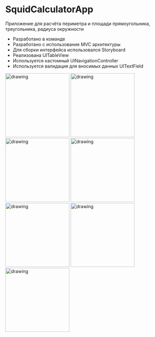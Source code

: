 # SquidCalculatorApp
Приложение для расчёта периметра и площади прямоугольника, треугольника, радиуса окружности

- Разработано в команде
- Разработано с использование MVC архитектуры
- Для сборки интерфейса использовался Storyboard
- Реализована UITableView
- Используется кастомный UINavigationController
- Используется валидация для вносимых данных UITextField

<img src="https://user-images.githubusercontent.com/92473603/195983817-86140ed2-f2e6-4892-bdac-325ea8d78e15.png" alt="drawing" width="200"/>
<img src="https://user-images.githubusercontent.com/92473603/195983879-374bac61-dad0-41a2-b8c0-9122f58222a4.png" alt="drawing" width="200"/>
<img src="https://user-images.githubusercontent.com/92473603/195983905-38fdbe2b-7110-4d00-a4f5-dfeffa89d07f.png" alt="drawing" width="200"/>
<img src="https://user-images.githubusercontent.com/92473603/195983748-358d8477-dfda-4f3d-b083-9f7d9dced92d.png" alt="drawing" width="200"/>
<img src="https://user-images.githubusercontent.com/92473603/195983938-15f3257d-4ea7-4a9b-a742-0576892e6fca.png" alt="drawing" width="200"/>
<img src="https://user-images.githubusercontent.com/92473603/195983940-63917245-392f-4211-b1c6-5c90a66ba68a.png" alt="drawing" width="200"/>
<img src="https://user-images.githubusercontent.com/92473603/195983942-b87bf3cd-e74e-4e6a-b1ad-b3901779b021.png" alt="drawing" width="200"/>

